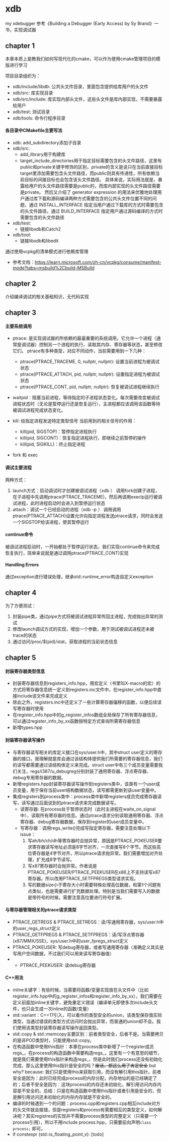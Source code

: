 # xdb
my xdebugger
参考《Building a Debugger (Early Access) by Sy Brand》一书，实现调试器

## chapter 1

本章本质上是教我们如何写现代化的cmake，可以作为使用cmake管理项目的模版进行学习

项目目录组织为：
- xdb/include/libdb: 公共头文件目录，里面包含提供给库用户的头文件
- xdb/src: 库实现目录
- xdb/src/include: 库实现内部头文件，这些头文件是库内部实现，不需要暴露给用户
- xdb/test: 测试目录
- xdb/tools: 命令行程序目录

#### 各目录中CMakefile主要写法
- xdb: add_subdirectory添加子目录
- xdb/src: 
  - add_library用于构建库
  - target_include_directories用于指定目标需要包含的头文件路径，这里有public和private关键字修饰的区别，private的含义是说只在当前直接目标target里添加需要包含头文件路径，而public则具有传递性，所有依赖当前目标的间接目标也会包含该头文件路径。
  具体来说，实际用法就是，暴露给用户的头文件路径需要是public的，而库内部实现的头文件路径需要是private。
  然后又介绍了 generator expression 的用法来优雅地处理用户通过库下载和源码编译两种方式需要包含的公共头文件位置不同的问题，通过 INSTALL_INTERFACE 指定当用户通过下载库的方式时需要包含的头文件路径，通过 BUILD_INTERFACE 指定用户通过源码编译的方式时需要包含的头文件路径
- xdb/test: 
  - 链接libxdb和Catch2
- xdb/tool: 
  - 链接libxdb和libedit

通过使用vcpkg的清单模式进行依赖库管理
- 参考文档：https://learn.microsoft.com/zh-cn/vcpkg/consume/manifest-mode?tabs=msbuild%2Cbuild-MSBuild


## chapter 2
  介绍编译调试的相关基础知识，无代码实现

## chapter 3

#### 主要系统调用

- ptrace: 是实现调试器的所依赖的最最重要的系统调用，它允许一个进程（通常是调试器）控制另一个进程的执行，读取其内存、寄存器等状态，甚至修改它们。
ptrace有多种类型，对应不同动作，当前需要用到一下几种：
  - ptrace(PTRACE_TRACEME, 0, nullptr, nullptr): 设置当前进程为被调试状态
  - ptrace(PTRACE_ATTACH, pid, nullptr, nullptr): 设置指定进程为被调试状态
  - ptrace(PTRACE_CONT, pid, nullptr, nullptr): 恢复被调试进程继续执行
- waitpid：阻塞当前进程，等待指定的子进程状态变化。每次需要改变被调试进程状态时（无论是暂停运行还是恢复运行），主进程都应该调用该函数等待被调试进程完成状态变化。

- kill: 给指定进程发送特定类型信号
当前用到的相关信号的作用：
  - kill(pid, SIGSTOP)：暂停指定进程执行
  - kill(pid, SIGCONT)：恢复指定进程执行，即继续之前暂停的操作
  - kill(pid, SIGKILL)：终止指定进程
- fork 和 exec

#### 调试主要流程
两种方式：
1. launch方式：启动调试时才创建被调试进程（xdb <binary path>）
调用fork创建子进程，在子进程中先调用ptrace(PTRACE_TRACEME)，然后再调用execlp运行被调试进程，此时进程启动时会进入到暂停运行状态
2. attach：调试一个已经启动的进程（xdb -p <pid>）
调用调用ptrace(PTRACE_ATTACH)设置允许向指定进程发送ptrace请求，同时会发送一个SIGSTOP给该进程，使其暂停运行

#### continue命令
被调试进程启动时，一开始都处于暂停运行状态，我们实现continue命令来完成恢复执行，简单来说就是通过调用ptrace(PTRACE_CONT)实现

#### Handling Errors
通过exception进行错误处理，继承std::runtime_error构造自定义exception

## chapter 4

为了方便测试：
1. 封装pipe类，通过pipe方式将被调试进程异常传回主进程，完成抛出异常的测试
2. 修改launch调试方式的实现，增加一个参数，用于测试被调试进程还未被trace的状态
3. 通过访问/proc/$(pid)/stat，获取进程的当前状态信息

## chapter 5

#### 封装寄存器类型信息
- 封装寄存器信息到registers_info.hpp，用宏定义（书里叫X-macro的宏）的方式将寄存器信息统一定义到registers.inc文件中，在register_info.hpp中直接include该文件来完成定义
- 除此之外，registers.inc中还定义了一些计算寄存器偏移的函数，以便后续读写寄存器时使用
- 在register_info.hpp中的g_register_infos数组全局保存了所有寄存器信息，可以通过register_info_by_xx函数按特定方式查询所需寄存器信息
- 新增types.hpp

#### 封装寄存器读写操作
- 与寄存器读写相关的库定义接口在sys/user.h中，其中struct user定义的寄存器的接口，我理解就是库会通过该结构体提供我们所需要的寄存器信息，我们的读写都需要通过该结构体定义来完成。struct user中有三个成员变量需要我们关注，regs/i387/u_debugreg分别封装了通用寄存器、浮点寄存器、debug专用寄存器的数据。
- 新增registers.hpp封装寄存器读写操作到registers类中，该类有一个user成员变量，用于保存当前user结构数据状态，读写都需更新到该user变量中。
- 集成registers到process类中：process类中新增registers成员完成寄存器读写，读写通过后面说到的ptrace请求来完成数据读写。
  - 读寄存器: 在process处于暂停状态时（此时主进程在waite_on_signal中），读取所有寄存器的信息。通过ptrace请求分别读取通用寄存器、浮点寄存器、debug寄存器数据，保存到register的user成员变量中。
  - 写寄存器：调用regs_write()完成写指定寄存器，需要注意处理以下issue：
    1. 写ah/bh/ch/dh等寄存器时会抛异常，原因是PTRACE_POKEUSER要求寄存器读写地址必须是8字节对齐，一次直接写8个字节。而这些高位寄存器是4字节对齐，所以ptrace请求抛异常。我们需要增加对齐处理，扩充成8字节读写。
    2. 写x87寄存器时会抛异常。作者说是PTRACE_POKEUSER/PTRACE_PEEKUSER在x86上不支持读写x87寄存器。所以改用PTRACE_SETFPREGS类型请求实现。
    3. 写的数据size小于寄存大小时需要特殊处理高位数据，和第1个问题有点类似，也是需要进行扩充数据处理。特别是当我们需要写入的数据是带符号的时候，需要注意高位要进行符号扩展。

#### 与寄存器管理相关的ptrace请求类型
- PTRACE_GETREGS & PTRACE_SETREGS：读/写通用寄存器，sys/user.h中的user_regs_struct定义
- PTRACE_GETFPREGS & PTRACE_SETFPREGS：读/写浮点寄存器(x87/MMX/SSE)，sys/user.h中的user_fpregs_struct定义
- PTRACE_POKEUSER: 写debug寄存器，或者写通用寄存器（准确定义其实是写用户空间数据，不过我们可以用来读写寄存器值）
- - PTRACE_PEEKUSER: 读debug寄存器



#### C++用法

- inline关键字：有些时候，当需要将函数/变量实现放在头文件中（比如register_info.hpp中的g_register_infos和register_info_by_xx），我们需要在定义前面加inline关键字，避免重定义错误（编译单元即使多次include头文件，也只会生成一次inline的函数/变量）
- std::variant：C++17引入，可以看作的类型安全的union，该类型保存值实际类型，当通过错误的类型方式访问时会抛出异常，而普通的union却不会。我们使用该类型封装寄存器读写操作返回类型。
- std::copy & std::memcopy主要区别：前者类型安全，后者不是。当需要拷贝的是非POD类型时，只能使用std::copy。
- 在构造函数中使用this指针：本章在process类中新增了一个register成员regs_，在process的构造函数中需要构造regs_，这里有一个有意思的细节，就是我们需要使用this指针来构造regs_，但是此时我们process还没有初始化完成，那么这里使用this指针是安全的吗？~~废话，都这么用了肯定安全~~ but why? because: 我们只是使用this来获取引用，而没有解引用this指针。前者安全是因为：此时已经完成process的内存分配，内存地址的是已经确定了的；后者不安全是因为：这块process的内存还未初始化，解引用访问内存内容是不安全的。总结：只是在构造函数中使用this指针或者引用是安全的，但是解引用访问还未初始化的内存内存就是不安全的。
- 编译的时候遇到一个的问题：process.cpp和registers.cpp相互include对方的头文件就会报错，但是registers和process有需要相互的类型定义，如何解决呢？其实registres的实现并不需要process类型的完整定义（只需要一个process引用），所以不用include process.hpp，只需要前向声明`class process;` 即可。
- if constexpr (std::is_floating_point_v<T>): [todo]